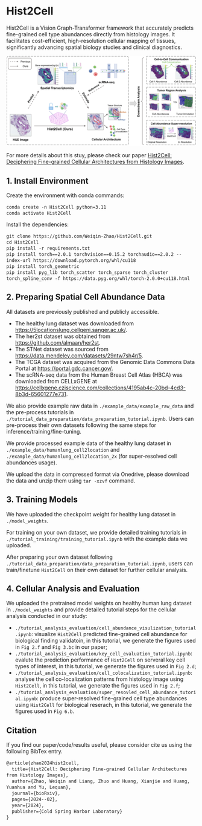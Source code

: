 # Hist2Cell
Hist2Cell is a Vision Graph-Transformer framework that accurately predicts fine-grained cell type abundances directly from histology images. It facilitates cost-efficient, high-resolution cellular mapping of tissues, significantly advancing spatial biology studies and clinical diagnostics. 

![Overview](overview.jpg)

For more details about this stuy, please check our paper [Hist2Cell: Deciphering Fine-grained Cellular Architectures from Histology Images](https://www.biorxiv.org/content/10.1101/2024.02.17.580852v1.full.pdf).


## 1. Install Environment
Create the environment with conda commands:
```
conda create -n Hist2Cell python=3.11
conda activate Hist2Cell
```
Install the dependencies:
```
git clone https://github.com/Weiqin-Zhao/Hist2Cell.git
cd Hist2Cell
pip install -r requirements.txt
pip install torch==2.0.1 torchvision==0.15.2 torchaudio==2.0.2 --index-url https://download.pytorch.org/whl/cu118
pip install torch_geometric
pip install pyg_lib torch_scatter torch_sparse torch_cluster torch_spline_conv -f https://data.pyg.org/whl/torch-2.0.0+cu118.html
```


## 2. Preparing Spatial Cell Abundance Data

All datasets are previously published and publicly accessible. 
- The healthy lung dataset was downloaded from  https://5locationslung.cellgeni.sanger.ac.uk/. 
- The her2st dataset was obtained from https://github.com/almaan/her2st. 
- The STNet dataset was sourced from https://data.mendeley.com/datasets/29ntw7sh4r/5. 
- The TCGA dataset was acquired from the Genomic Data Commons Data Portal at https://portal.gdc.cancer.gov/. 
- The scRNA-seq data from the Human Breast Cell Atlas (HBCA) was downloaded from CELLxGENE at https://cellxgene.cziscience.com/collections/4195ab4c-20bd-4cd3-8b3d-65601277e731. 

We also provide example raw data in `./example_data/example_raw_data` and the pre-process tutorials in `./tutorial_data_preparation/data_preparation_tutorial.ipynb`. Users can pre-process their own datasets following the same steps for inference/training/fine-tuning.

We provide processed example data of the healthy lung dataset in `./example_data/humanlung_cell2location` and `./example_data/humanlung_cell2location_2x` (for super-resolved cell abundances usage).

We upload the data in compressed format via Onedrive, please download the data and unzip them using `tar -xzvf` command.


## 3. Training Models

We have uploaded the checkpoint weight for healthy lung dataset in `./model_weights`.

For training on your own dataset, we provide detailed training tutorials in `./tutorial_training/training_tutorial.ipynb` with the example data we uploaded.

After preparing your own dataset following `./tutorial_data_preparation/data_preparation_tutorial.ipynb`, users can train/finetune `Hist2Cell` on their own dataset for further cellular analysis.


## 4. Cellular Analysis and Evaluation

We uploaded the pretrained model weights on healthy human lung dataset in `./model_weights` and provide detailed tutorial steps for the cellular analysis conducted in our study:
- `./tutorial_analysis_evaluation/cell_abundance_visulization_tutorial.ipynb`: visualize `Hist2Cell` predicted fine-grained cell abundance for biological finding validatoin, in this tutorial, we generate the figures used in `Fig 2.f` and `Fig 3.bc` in our paper;
- `./tutorial_analysis_evaluation/key_cell_evaluation_tutorial.ipynb`: evalute the prediction performance of `Hist2Cell` on serveral key cell types of interest, in this tutorial, we generate the figures used in `Fig 2.d`;
- `./tutorial_analysis_evaluation/cell_colocalization_tutorial.ipynb`: analyse the cell co-localization patterns from histology image using `Hist2Cell`, in this tutorial, we generate the figures used in `Fig 2.f`;
- `./tutorial_analysis_evaluation/super_resovled_cell_abundance_tutorial.ipynb`: produce super-resolved fine-grained cell type abundances using `Hist2Cell` for biological reserach, in this tutorial, we generate the figures used in `Fig 6.b`.


## Citation
If you find our paper/code/results useful, please consider cite us using the following BibTex entry.
```
@article{zhao2024hist2cell,
  title={Hist2Cell: Deciphering Fine-grained Cellular Architectures from Histology Images},
  author={Zhao, Weiqin and Liang, Zhuo and Huang, Xianjie and Huang, Yuanhua and Yu, Lequan},
  journal={bioRxiv},
  pages={2024--02},
  year={2024},
  publisher={Cold Spring Harbor Laboratory}
}
```


